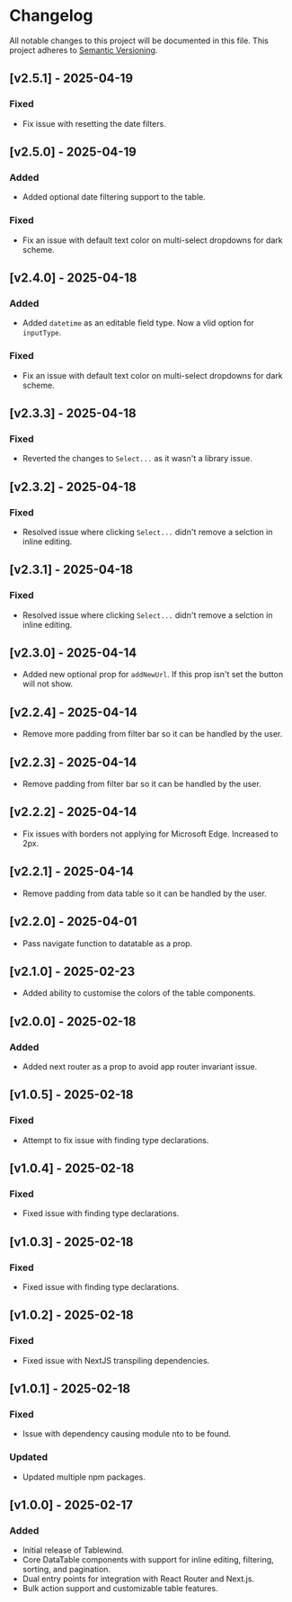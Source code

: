 # Changelog

All notable changes to this project will be documented in this file. This project adheres to [Semantic Versioning](https://semver.org/spec/v2.0.0.html).

## [v2.5.1] - 2025-04-19

### Fixed

- Fix issue with resetting the date filters.

## [v2.5.0] - 2025-04-19

### Added

- Added optional date filtering support to the table.

### Fixed

- Fix an issue with default text color on multi-select dropdowns for dark scheme.

## [v2.4.0] - 2025-04-18

### Added

- Added `datetime` as an editable field type. Now a vlid option for `inputType`.

### Fixed

- Fix an issue with default text color on multi-select dropdowns for dark scheme.

## [v2.3.3] - 2025-04-18

### Fixed

- Reverted the changes to `Select...` as it wasn't a library issue.

## [v2.3.2] - 2025-04-18

### Fixed

- Resolved issue where clicking `Select...` didn't remove a selction in inline editing.

## [v2.3.1] - 2025-04-18

### Fixed

- Resolved issue where clicking `Select...` didn't remove a selction in inline editing.

## [v2.3.0] - 2025-04-14

- Added new optional prop for `addNewUrl`. If this prop isn't set the button will not show.

## [v2.2.4] - 2025-04-14

- Remove more padding from filter bar so it can be handled by the user.

## [v2.2.3] - 2025-04-14

- Remove padding from filter bar so it can be handled by the user.

## [v2.2.2] - 2025-04-14

- Fix issues with borders not applying for Microsoft Edge. Increased to 2px.

## [v2.2.1] - 2025-04-14

- Remove padding from data table so it can be handled by the user.

## [v2.2.0] - 2025-04-01

- Pass navigate function to datatable as a prop.

## [v2.1.0] - 2025-02-23

- Added ability to customise the colors of the table components.

## [v2.0.0] - 2025-02-18

### Added

- Added next router as a prop to avoid app router invariant issue.

## [v1.0.5] - 2025-02-18

### Fixed

- Attempt to fix issue with finding type declarations.

## [v1.0.4] - 2025-02-18

### Fixed

- Fixed issue with finding type declarations.

## [v1.0.3] - 2025-02-18

### Fixed

- Fixed issue with finding type declarations.

## [v1.0.2] - 2025-02-18

### Fixed

- Fixed issue with NextJS transpiling dependencies.

## [v1.0.1] - 2025-02-18

### Fixed

- Issue with dependency causing module nto to be found.

### Updated

- Updated multiple npm packages.

## [v1.0.0] - 2025-02-17

### Added

- Initial release of Tablewind.
- Core DataTable components with support for inline editing, filtering, sorting, and pagination.
- Dual entry points for integration with React Router and Next.js.
- Bulk action support and customizable table features.
